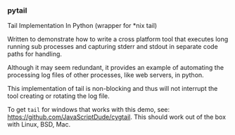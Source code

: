 ### pytail
Tail Implementation In Python (wrapper for *nix tail)

Written to demonstrate how to write a cross platform tool that executes long running sub processes and capturing stderr and stdout in separate code paths for handling.

Although it may seem redundant, it provides an example of automating the processing log files of other processes, like web servers, in python.

This implementation of tail is non-blocking and thus will not interrupt the tool creating or rotating the log file.

To get `tail` for windows that works with this demo, see: https://github.com/JavaScriptDude/cygtail. This should work out of the box with Linux, BSD, Mac.
